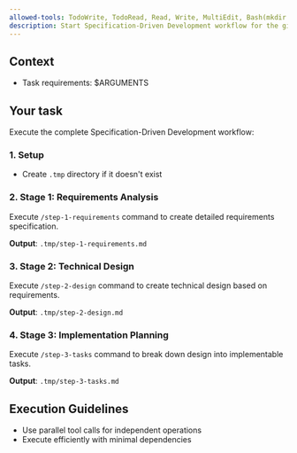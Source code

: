 ```yaml
---
allowed-tools: TodoWrite, TodoRead, Read, Write, MultiEdit, Bash(mkdir:*)
description: Start Specification-Driven Development workflow for the given task
---
```


## Context

- Task requirements: $ARGUMENTS

## Your task

Execute the complete Specification-Driven Development workflow:

### 1. Setup

- Create `.tmp` directory if it doesn't exist

### 2. Stage 1: Requirements Analysis

Execute `/step-1-requirements` command to create detailed requirements specification.

**Output**: `.tmp/step-1-requirements.md`

### 3. Stage 2: Technical Design

Execute `/step-2-design` command to create technical design based on requirements.

**Output**: `.tmp/step-2-design.md`

### 4. Stage 3: Implementation Planning

Execute `/step-3-tasks` command to break down design into implementable tasks.

**Output**: `.tmp/step-3-tasks.md`

## Execution Guidelines

- Use parallel tool calls for independent operations
- Execute efficiently with minimal dependencies
